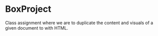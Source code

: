 # BoxProject
Class assignment where we are to duplicate the content and visuals of a given document to with HTML. 
